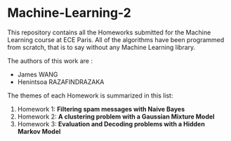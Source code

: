 # Machine-Learning-2



This repository contains all the Homeworks submitted for the Machine Learning course at ECE Paris. All of the algorithms have been programmed from scratch, that is to say without any Machine Learning library.

The authors of this work are :

- James WANG
- Henintsoa RAZAFINDRAZAKA



The themes of each Homework is summarized in this list:

1. Homework 1: **Filtering spam messages with Naive Bayes**
2. Homework 2: **A clustering problem with a Gaussian Mixture Model**
3. Homework 3: **Evaluation and Decoding problems with a Hidden Markov Model**

